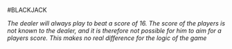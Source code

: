 #BLACKJACK

*The dealer will always play to beat a score of 16. The score of the players is not known to the dealer, and it is therefore not possible for him to aim for a players score. This makes no real difference for the logic of the game*
